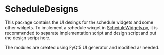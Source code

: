 # ScheduleDesigns

This package contains the UI desings for the schedule widgets and some other widgets. To implement a schedule widget in [ScheduleWidgets.py](../ScheduleModels/ScheduleWidgets.py), it is recommended to separate implementation script and design script and put the design script here.

The modules are created using PyQt5 UI generator and modified as needed.